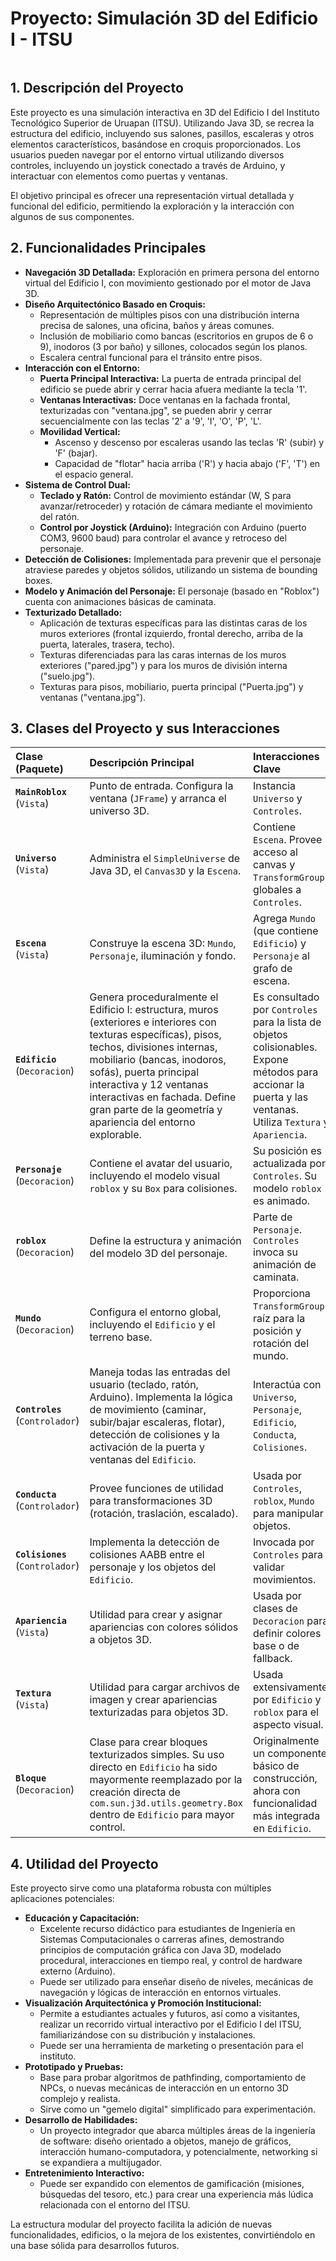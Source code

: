 # Proyecto: Simulación 3D del Edificio I - ITSU

<img href="Edificio.jpg.png">

## 1. Descripción del Proyecto

Este proyecto es una simulación interactiva en 3D del Edificio I del Instituto Tecnológico Superior de Uruapan (ITSU). Utilizando Java 3D, se recrea la estructura del edificio, incluyendo sus salones, pasillos, escaleras y otros elementos característicos, basándose en croquis proporcionados. Los usuarios pueden navegar por el entorno virtual utilizando diversos controles, incluyendo un joystick conectado a través de Arduino, y interactuar con elementos como puertas y ventanas.

El objetivo principal es ofrecer una representación virtual detallada y funcional del edificio, permitiendo la exploración y la interacción con algunos de sus componentes.

## 2. Funcionalidades Principales

* **Navegación 3D Detallada:** Exploración en primera persona del entorno virtual del Edificio I, con movimiento gestionado por el motor de Java 3D.
* **Diseño Arquitectónico Basado en Croquis:**
    * Representación de múltiples pisos con una distribución interna precisa de salones, una oficina, baños y áreas comunes.
    * Inclusión de mobiliario como bancas (escritorios en grupos de 6 o 9), inodoros (3 por baño) y sillones, colocados según los planos.
    * Escalera central funcional para el tránsito entre pisos.
* **Interacción con el Entorno:**
    * **Puerta Principal Interactiva:** La puerta de entrada principal del edificio se puede abrir y cerrar hacia afuera mediante la tecla '1'.
    * **Ventanas Interactivas:** Doce ventanas en la fachada frontal, texturizadas con "ventana.jpg", se pueden abrir y cerrar secuencialmente con las teclas '2' a '9', 'I', 'O', 'P', 'L'.
    * **Movilidad Vertical:**
        * Ascenso y descenso por escaleras usando las teclas 'R' (subir) y 'F' (bajar).
        * Capacidad de "flotar" hacia arriba ('R') y hacia abajo ('F', 'T') en el espacio general.
* **Sistema de Control Dual:**
    * **Teclado y Ratón:** Control de movimiento estándar (W, S para avanzar/retroceder) y rotación de cámara mediante el movimiento del ratón.
    * **Control por Joystick (Arduino):** Integración con Arduino (puerto COM3, 9600 baud) para controlar el avance y retroceso del personaje.
* **Detección de Colisiones:** Implementada para prevenir que el personaje atraviese paredes y objetos sólidos, utilizando un sistema de bounding boxes.
* **Modelo y Animación del Personaje:** El personaje (basado en "Roblox") cuenta con animaciones básicas de caminata.
* **Texturizado Detallado:**
    * Aplicación de texturas específicas para las distintas caras de los muros exteriores (frontal izquierdo, frontal derecho, arriba de la puerta, laterales, trasera, techo).
    * Texturas diferenciadas para las caras internas de los muros exteriores ("pared.jpg") y para los muros de división interna ("suelo.jpg").
    * Texturas para pisos, mobiliario, puerta principal ("Puerta.jpg") y ventanas ("ventana.jpg").

## 3. Clases del Proyecto y sus Interacciones

| Clase (Paquete)                             | Descripción Principal                                                                                                   | Interacciones Clave                                                                                                                                                                                            |
| :------------------------------------------ | :---------------------------------------------------------------------------------------------------------------------- | :------------------------------------------------------------------------------------------------------------------------------------------------------------------------------------------------------------- |
| **`MainRoblox`** (`Vista`)                  | Punto de entrada. Configura la ventana (`JFrame`) y arranca el universo 3D.                     | Instancia `Universo` y `Controles`.                                                                                                                                                                           |
| **`Universo`** (`Vista`)                   | Administra el `SimpleUniverse` de Java 3D, el `Canvas3D` y la `Escena`.                   | Contiene `Escena`. Provee acceso al canvas y `TransformGroup`s globales a `Controles`.                                                                                                                          |
| **`Escena`** (`Vista`)                      | Construye la escena 3D: `Mundo`, `Personaje`, iluminación y fondo.                    | Agrega `Mundo` (que contiene `Edificio`) y `Personaje` al grafo de escena.                                                                                                                                       |
| **`Edificio`** (`Decoracion`)               | Genera proceduralmente el Edificio I: estructura, muros (exteriores e interiores con texturas específicas), pisos, techos, divisiones internas, mobiliario (bancas, inodoros, sofás), puerta principal interactiva y 12 ventanas interactivas en fachada. Define gran parte de la geometría y apariencia del entorno explorable. | Es consultado por `Controles` para la lista de objetos colisionables. Expone métodos para accionar la puerta y las ventanas. Utiliza `Textura` y `Apariencia`.                                                  |
| **`Personaje`** (`Decoracion`)              | Contiene el avatar del usuario, incluyendo el modelo visual `roblox` y su `Box` para colisiones.            | Su posición es actualizada por `Controles`. Su modelo `roblox` es animado.                                                                                                                                    |
| **`roblox`** (`Decoracion`)                 | Define la estructura y animación del modelo 3D del personaje.                       | Parte de `Personaje`. `Controles` invoca su animación de caminata.                                                                                                                                            |
| **`Mundo`** (`Decoracion`)                  | Configura el entorno global, incluyendo el `Edificio` y el terreno base.                | Proporciona `TransformGroup`s raíz para la posición y rotación del mundo.                                                                                                                                      |
| **`Controles`** (`Controlador`)             | Maneja todas las entradas del usuario (teclado, ratón, Arduino). Implementa la lógica de movimiento (caminar, subir/bajar escaleras, flotar), detección de colisiones y la activación de la puerta y ventanas del `Edificio`. | Interactúa con `Universo`, `Personaje`, `Edificio`, `Conducta`, `Colisiones`.                                                                                                                               |
| **`Conducta`** (`Controlador`)              | Provee funciones de utilidad para transformaciones 3D (rotación, traslación, escalado).             | Usada por `Controles`, `roblox`, `Mundo` para manipular objetos.                                                                                                                                             |
| **`Colisiones`** (`Controlador`)            | Implementa la detección de colisiones AABB entre el personaje y los objetos del `Edificio`.       | Invocada por `Controles` para validar movimientos.                                                                                                                                                           |
| **`Apariencia`** (`Vista`)                  | Utilidad para crear y asignar apariencias con colores sólidos a objetos 3D.                | Usada por clases de `Decoracion` para definir colores base o de fallback.                                                                                                                                       |
| **`Textura`** (`Vista`)                     | Utilidad para cargar archivos de imagen y crear apariencias texturizadas para objetos 3D.                   | Usada extensivamente por `Edificio` y `roblox` para el aspecto visual.                                                                                                                                          |
| **`Bloque`** (`Decoracion`)                 | Clase para crear bloques texturizados simples. Su uso directo en `Edificio` ha sido mayormente reemplazado por la creación directa de `com.sun.j3d.utils.geometry.Box` dentro de `Edificio` para mayor control. | Originalmente un componente básico de construcción, ahora con funcionalidad más integrada en `Edificio`.                                                                                                   |

## 4. Utilidad del Proyecto

Este proyecto sirve como una plataforma robusta con múltiples aplicaciones potenciales:

* **Educación y Capacitación:**
    * Excelente recurso didáctico para estudiantes de Ingeniería en Sistemas Computacionales o carreras afines, demostrando principios de computación gráfica con Java 3D, modelado procedural, interacciones en tiempo real, y control de hardware externo (Arduino).
    * Puede ser utilizado para enseñar diseño de niveles, mecánicas de navegación y lógicas de interacción en entornos virtuales.
* **Visualización Arquitectónica y Promoción Institucional:**
    * Permite a estudiantes actuales y futuros, así como a visitantes, realizar un recorrido virtual interactivo por el Edificio I del ITSU, familiarizándose con su distribución y instalaciones.
    * Puede ser una herramienta de marketing o presentación para el instituto.
* **Prototipado y Pruebas:**
    * Base para probar algoritmos de pathfinding, comportamiento de NPCs, o nuevas mecánicas de interacción en un entorno 3D complejo y realista.
    * Sirve como un "gemelo digital" simplificado para experimentación.
* **Desarrollo de Habilidades:**
    * Un proyecto integrador que abarca múltiples áreas de la ingeniería de software: diseño orientado a objetos, manejo de gráficos, interacción humano-computadora, y potencialmente, networking si se expandiera a multijugador.
* **Entretenimiento Interactivo:**
    * Puede ser expandido con elementos de gamificación (misiones, búsquedas del tesoro, etc.) para crear una experiencia más lúdica relacionada con el entorno del ITSU.

La estructura modular del proyecto facilita la adición de nuevas funcionalidades, edificios, o la mejora de los existentes, convirtiéndolo en una base sólida para desarrollos futuros.
